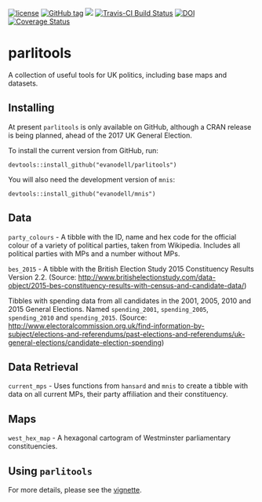 
<!-- README.md is generated from README.Rmd. Please edit that file -->
[![license](https://img.shields.io/github/license/mashape/apistatus.svg)]() [![GitHub tag](https://img.shields.io/github/tag/evanodell/parlitools.svg)](https://github.com/evanodell/parlitools) [![](http://cranlogs.r-pkg.org/badges/grand-total/parlitools)](https://dgrtwo.shinyapps.io/cranview/) [![Travis-CI Build Status](https://travis-ci.org/EvanOdell/parlitools.svg?branch=master)](https://travis-ci.org/EvanOdell/parlitools) [![DOI](https://zenodo.org/badge/86801920.svg)](https://zenodo.org/badge/latestdoi/86801920) [![Coverage Status](https://img.shields.io/codecov/c/github/EvanOdell/parlitools/master.svg)](https://codecov.io/github/EvanOdell/parlitools?branch=master)

parlitools
==========

A collection of useful tools for UK politics, including base maps and datasets.

Installing
----------

At present `parlitools` is only available on GitHub, although a CRAN release is being planned, ahead of the 2017 UK General Election.

To install the current version from GitHub, run:

    devtools::install_github("evanodell/parlitools")

You will also need the development version of `mnis`:

    devtools::install_github("evanodell/mnis")

Data
----

`party_colours` - A tibble with the ID, name and hex code for the official colour of a variety of political parties, taken from Wikipedia. Includes all political parties with MPs and a number without MPs.

`bes_2015` - A tibble with the British Election Study 2015 Constituency Results Version 2.2. (Source: <http://www.britishelectionstudy.com/data-object/2015-bes-constituency-results-with-census-and-candidate-data/>)

Tibbles with spending data from all candidates in the 2001, 2005, 2010 and 2015 General Elections. Named `spending_2001`, `spending_2005`, `spending_2010` and `spending_2015`. (Source: <http://www.electoralcommission.org.uk/find-information-by-subject/elections-and-referendums/past-elections-and-referendums/uk-general-elections/candidate-election-spending>)

Data Retrieval
--------------

`current_mps` - Uses functions from `hansard` and `mnis` to create a tibble with data on all current MPs, their party affiliation and their constituency.

Maps
----

`west_hex_map` - A hexagonal cartogram of Westminster parliamentary constituencies.

Using `parlitools`
------------------

For more details, please see the [vignette](http://evanodell.com/parlitools/articles/introduction.html).
